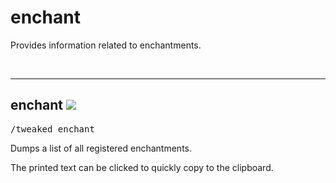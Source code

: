 # enchant 

Provides information related to enchantments.

<br>

---
## enchant ![](/img/version_1.12.png)

<pre>/tweaked enchant</pre>

Dumps a list of all registered enchantments.

The printed text can be clicked to quickly copy to the clipboard.